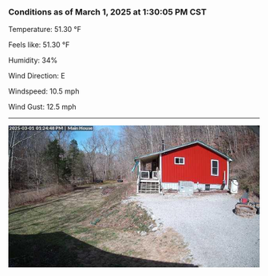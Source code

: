 ### Conditions as of March 1, 2025 at 1:30:05 PM CST 

Temperature: 51.30 &deg;F

Feels like: 51.30 &deg;F

Humidity: 34%

Wind Direction: E

Windspeed: 10.5 mph

Wind Gust: 12.5 mph

---

<img src="./images/latest.jpeg"/>

